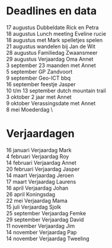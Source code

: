 # Deadlines en data
17 augustus Dubbeldate Rick en Petra \
18 augustus Lunch meeting Eveline rucie \
18 augustus met Mark spelletjes spelen \
21 augustus wandelen bij Jan de Wit \
28 augustus Familiedag Zwaansmeer \
29 augustus Verjaardag Oma Annet \
3 september 23 maanden met Annet \
5 september GP Zandvoort \
9 september Geo-ICT bbq \
16 september feestje Jasper \
10 t/m 13 september dutch mountain trail \
3 oktober 2 jaar met Annet \
9 oktober Verassingsdate met Annet \
8 mei Moederdag \


# Verjaardagen
16 januari Verjaardag Mark \
4  februari Verjaardag Roy \
14 februari Verjaardag Annet \
20 februari Verjaardag Jasper \
14 maart Verjaardag Jeroen \
17 maart Verjaardag Laurens \
16 april Verjaardag Johan \
26 april Koningsdag \
22 mei Verjaardag Mama \
15 juli Verjaardag Sjolk \
25 september Verjaardag Femke \
29 september Verjaardag David \
11 november Verjaardag Jim \
14 november Verjaardag Pap \
14 november Verjaardag Tweeling
